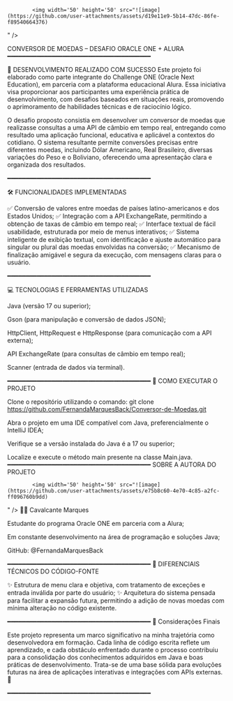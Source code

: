 <div style="display: inline">

            <img width='50' height='50' src="![image](https://github.com/user-attachments/assets/d19e11e9-5b14-47dc-86fe-f89540664376)
" />

CONVERSOR DE MOEDAS – DESAFIO ORACLE ONE + ALURA
━━━━━━━━━━━━━━━━━━━━━━━━━━━━━━━━━━━━━━━

📢 DESENVOLVIMENTO REALIZADO COM SUCESSO
Este projeto foi elaborado como parte integrante do Challenge ONE (Oracle Next Education), em parceria com a plataforma educacional Alura. Essa iniciativa visa proporcionar aos participantes uma experiência prática de desenvolvimento, com desafios baseados em situações reais, promovendo o aprimoramento de habilidades técnicas e de raciocínio lógico.

O desafio proposto consistia em desenvolver um conversor de moedas que realizasse consultas a uma API de câmbio em tempo real, entregando como resultado uma aplicação funcional, educativa e aplicável a contextos do cotidiano. O sistema resultante permite conversões precisas entre diferentes moedas, incluindo Dólar Americano, Real Brasileiro, diversas variações do Peso e o Boliviano, oferecendo uma apresentação clara e organizada dos resultados.

━━━━━━━━━━━━━━━━━━━━━━━━━━━━━━━━━━━━━━━

🛠 FUNCIONALIDADES IMPLEMENTADAS

✅ Conversão de valores entre moedas de países latino-americanos e dos Estados Unidos;
✅ Integração com a API ExchangeRate, permitindo a obtenção de taxas de câmbio em tempo real;
✅ Interface textual de fácil usabilidade, estruturada por meio de menus interativos;
✅ Sistema inteligente de exibição textual, com identificação e ajuste automático para singular ou plural das moedas envolvidas na conversão;
✅ Mecanismo de finalização amigável e segura da execução, com mensagens claras para o usuário.

━━━━━━━━━━━━━━━━━━━━━━━━━━━━━━━━━━━━━━━

💻 TECNOLOGIAS E FERRAMENTAS UTILIZADAS

Java (versão 17 ou superior);

Gson (para manipulação e conversão de dados JSON);

HttpClient, HttpRequest e HttpResponse (para comunicação com a API externa);

API ExchangeRate (para consultas de câmbio em tempo real);

Scanner (entrada de dados via terminal).

━━━━━━━━━━━━━━━━━━━━━━━━━━━━━━━━━━━━━━━
🚀 COMO EXECUTAR O PROJETO

Clone o repositório utilizando o comando:
git clone https://github.com/FernandaMarquesBack/Conversor-de-Moedas.git  

Abra o projeto em uma IDE compatível com Java, preferencialmente o IntelliJ IDEA;

Verifique se a versão instalada do Java é a 17 ou superior;

Localize e execute o método main presente na classe Main.java.
━━━━━━━━━━━━━━━━━━━━━━━━━━━━━━━━━━━━━━━
 SOBRE A AUTORA DO PROJETO

            <img width='50' height='50' src="![image](https://github.com/user-attachments/assets/e75b8c60-4e70-4c85-a2fc-ff096760b9dd)

" />
👩‍💻 Cavalcante Marques

Estudante do programa Oracle ONE em parceria com a Alura;

Em constante desenvolvimento na área de programação e soluções Java;

GitHub: @FernandaMarquesBack

━━━━━━━━━━━━━━━━━━━━━━━━━━━━━━━━━━━━━━━
📝 DIFERENCIAIS TÉCNICOS DO CÓDIGO-FONTE

✨ Estrutura de menu clara e objetiva, com tratamento de exceções e entrada inválida por parte do usuário;
✨ Arquitetura do sistema pensada para facilitar a expansão futura, permitindo a adição de novas moedas com mínima alteração no código existente.

━━━━━━━━━━━━━━━━━━━━━━━━━━━━━━━━━━━━━━━
📌 Considerações Finais

Este projeto representa um marco significativo na minha trajetória como desenvolvedora em formação. Cada linha de código escrita reflete um aprendizado, e cada obstáculo enfrentado durante o processo contribuiu para a consolidação dos conhecimentos adquiridos em Java e boas práticas de desenvolvimento. Trata-se de uma base sólida para evoluções futuras na área de aplicações interativas e integrações com APIs externas. 💪

━━━━━━━━━━━━━━━━━━━━━━━━━━━━━━━━━━━━━━━








